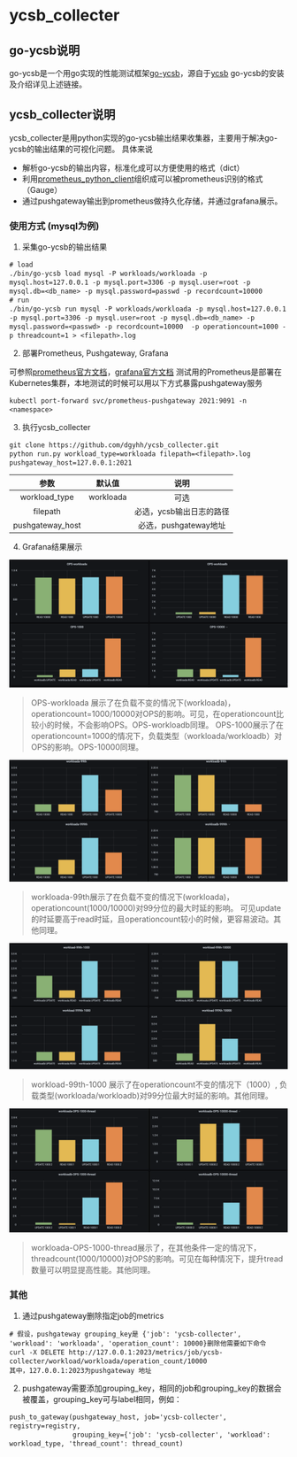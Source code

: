 # ycsb_collecter

## go-ycsb说明
go-ycsb是一个用go实现的性能测试框架[go-ycsb](https://github.com/pingcap/go-ycsb)，源自于[ycsb](https://github.com/brianfrankcooper/YCSB)
go-ycsb的安装及介绍详见上述链接。

## ycsb_collecter说明
ycsb_collecter是用python实现的go-ycsb输出结果收集器，主要用于解决go-ycsb的输出结果的可视化问题。
具体来说
- 解析go-ycsb的输出内容，标准化成可以方便使用的格式（dict）
- 利用[prometheus_python_client](https://github.com/prometheus/client_python#counter)组织成可以被prometheus识别的格式（Gauge）
- 通过pushgateway输出到prometheus做持久化存储，并通过grafana展示。

### 使用方式 (mysql为例)
1. 采集go-ycsb的输出结果
```
# load
./bin/go-ycsb load mysql -P workloads/workloada -p mysql.host=127.0.0.1 -p mysql.port=3306 -p mysql.user=root -p mysql.db=<db_name> -p mysql.password=passwd -p recordcount=10000
# run
./bin/go-ycsb run mysql -P workloads/workloada -p mysql.host=127.0.0.1 -p mysql.port=3306 -p mysql.user=root -p mysql.db=<db_name> -p mysql.password=<passwd> -p recordcount=10000  -p operationcount=1000 -p threadcount=1 > <filepath>.log
```

2. 部署Prometheus, Pushgateway, Grafana

可参照[prometheus官方文档](https://github.com/prometheus/prometheus)，[grafana官方文档](https://github.com/grafana/grafana)
测试用的Prometheus是部署在Kubernetes集群，本地测试的时候可以用以下方式暴露pushgateway服务
```
kubectl port-forward svc/prometheus-pushgateway 2021:9091 -n <namespace>
```

3. 执行ycsb_collecter
```
git clone https://github.com/dgyhh/ycsb_collecter.git
python run.py workload_type=workloada filepath=<filepath>.log pushgateway_host=127.0.0.1:2021
```

| 参数|默认值|说明|
|:----:|:----:|:---------:|
|workload_type| workloada|可选|
|filepath||必选，ycsb输出日志的路径|
|pushgateway_host||必选，pushgateway地址|

4. Grafana结果展示

![avatar](./pictures/OPS-workloada.png)
> OPS-workloada 展示了在负载不变的情况下(workloada)，operationcount=1000/10000对OPS的影响。可见，在operationcount比较小的时候，不会影响OPS。OPS-workloadb同理。
> OPS-1000展示了在operationcount=1000的情况下，负载类型（workloada/workloadb）对OPS的影响。OPS-10000同理。

![avatar](./pictures/workloada-99th.png)
> workloada-99th展示了在负载不变的情况下(workloada)，operationcount(1000/10000)对99分位的最大时延的影响。
> 可见update的时延要高于read时延，且operationcount较小的时候，更容易波动。其他同理。

![avatar](./pictures/workload-99th-1000.png)
>workload-99th-1000 展示了在operationcount不变的情况下（1000）, 负载类型(workloada/workloadb)对99分位最大时延的影响。其他同理。

![avatar](./pictures/workloada-OPS-1000-thread.png)
> workloada-OPS-1000-thread展示了，在其他条件一定的情况下，threadcount(1000/10000)对OPS的影响。可见在每种情况下，提升tread数量可以明显提高性能。其他同理。

### 其他
1. 通过pushgateway删除指定job的metrics
```
# 假设，pushgateway grouping_key是 {'job': 'ycsb-collecter', 'workload': 'workloada', 'operation_count': 10000}删除他需要如下命令
curl -X DELETE http://127.0.0.1:2023/metrics/job/ycsb-collecter/workload/workloada/operation_count/10000
其中，127.0.0.1:2023为pushgateway 地址
```

2. pushgateway需要添加grouping_key，相同的job和grouping_key的数据会被覆盖，grouping_key可与label相同，例如：
```
push_to_gateway(pushgateway_host, job='ycsb-collecter', registry=registry,
                grouping_key={'job': 'ycsb-collecter', 'workload': workload_type, 'thread_count': thread_count)
```
